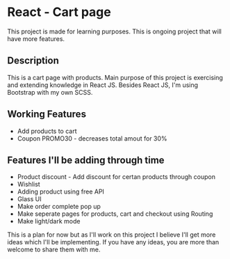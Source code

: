 # React - Cart page

This project is made for learning purposes. This is ongoing project that will have more features.

## Description

This is a cart page with products. Main purpose of this project is exercising and extending knowledge in React JS. Besides React JS, I'm using Bootstrap with my own SCSS.

## Working Features

* Add products to cart
* Coupon PROMO30 - decreases total amout for 30%

## Features I'll be adding through time

* Product discount - Add discount for certan products through coupon
* Wishlist
* Adding product using free API
* Glass UI
* Make order complete pop up
* Make seperate pages for products, cart and checkout using Routing
* Make light/dark mode

This is a plan for now but as I'll work on this project I believe I'll get more ideas which I'll be implementing. If you have any ideas, you are more than welcome to share them with me.
